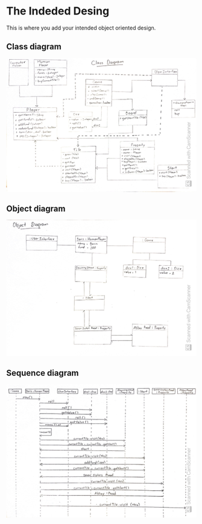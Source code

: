 # The Indeded Desing
This is where you add your intended object oriented design.

## Class diagram

<img src="ClassDiagram.jpg" alt="no image">

## Object diagram

<img src="ObjectDiagram.jpg" alt="no image">

## Sequence diagram

<img src="SequenceDiagram.jpg" alt="no image">